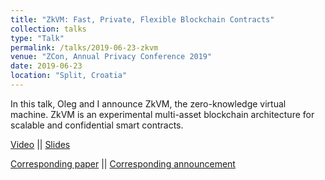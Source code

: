 ```yaml
---
title: "ZkVM: Fast, Private, Flexible Blockchain Contracts"
collection: talks
type: "Talk"
permalink: /talks/2019-06-23-zkvm
venue: "ZCon, Annual Privacy Conference 2019"
date: 2019-06-23
location: "Split, Croatia"
---
```


In this talk, Oleg and I announce ZkVM, the zero-knowledge virtual machine. ZkVM is an experimental multi-asset blockchain architecture for scalable and confidential smart contracts.

[Video](https://youtu.be/J9OGAwt_f_c?t=158) ||
[Slides](https://speakerdeck.com/cathieyun/zkvm-fast-flexible-blockchain-contracts)

[Corresponding paper](https://github.com/stellar/slingshot/files/3164245/zkvm-whitepaper-2019-05-09.pdf) ||
[Corresponding announcement](https://medium.com/stellar-developers-blog/zkvm-a-new-design-for-fast-confidential-smart-contracts-d1122890d9ae)